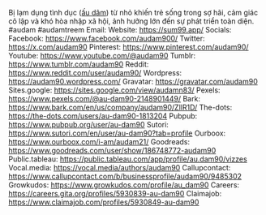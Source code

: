 Bị lạm dụng tình dục (<a href="https://sum99.app//">ấu dâm</a>) từ nhỏ khiến trẻ sống trong sợ hãi, cảm giác cô lập và khó hòa nhập xã hội, ảnh hưởng lớn đến sự phát triển toàn diện.
#audam #audamtreem
Email: 
Website: <a href="https://sum99.app/">https://sum99.app/</a>
Socials:
Facebook: <a href="https://www.facebook.com/audam900/">https://www.facebook.com/audam900/</a>
Twitter: <a href="https://x.com/audam90">https://x.com/audam90</a>
Pinterest: <a href="https://www.pinterest.com/audam90/">https://www.pinterest.com/audam90/</a>
Youtube: <a href="https://www.youtube.com/@audam90">https://www.youtube.com/@audam90</a>
Tumblr: <a href="https://www.tumblr.com/audam90">https://www.tumblr.com/audam90</a>
Reddit: <a href="https://www.reddit.com/user/audam90/">https://www.reddit.com/user/audam90/</a>
Wordpress: <a href="https://audam90.wordpress.com/">https://audam90.wordpress.com/</a>
Gravatar: <a href="https://gravatar.com/audam90">https://gravatar.com/audam90</a>
Sites.google: <a href="https://sites.google.com/view/audamn83/">https://sites.google.com/view/audamn83/</a>
Pexels: <a href="https://www.pexels.com/@au-dam90-2148901449/">https://www.pexels.com/@au-dam90-2148901449/</a>
Bark: <a href="https://www.bark.com/en/us/company/audam90/ZllR1D/">https://www.bark.com/en/us/company/audam90/ZllR1D/</a>
The-dots: <a href="https://the-dots.com/users/au-dam90-1813204">https://the-dots.com/users/au-dam90-1813204</a>
Pubpub: <a href="https://www.pubpub.org/user/au-dam90">https://www.pubpub.org/user/au-dam90</a>
Sutori: <a href="https://www.sutori.com/en/user/au-dam90?tab=profile">https://www.sutori.com/en/user/au-dam90?tab=profile</a>
Ourboox: <a href="https://www.ourboox.com/i-am/audam21/">https://www.ourboox.com/i-am/audam21/</a>
Goodreads: <a href="https://www.goodreads.com/user/show/186748772-audam90">https://www.goodreads.com/user/show/186748772-audam90</a>
Public.tableau: <a href="https://public.tableau.com/app/profile/au.dam90/vizzes">https://public.tableau.com/app/profile/au.dam90/vizzes</a>
Vocal.media: <a href="https://vocal.media/authors/audam90">https://vocal.media/authors/audam90</a>
Callupcontact: <a href="https://www.callupcontact.com/b/businessprofile/audam90/9485302">https://www.callupcontact.com/b/businessprofile/audam90/9485302</a>
Growkudos: <a href="https://www.growkudos.com/profile/au_dam90">https://www.growkudos.com/profile/au_dam90</a>
Careers: <a href="https://careers.gita.org/profiles/5930839-au-dam90">https://careers.gita.org/profiles/5930839-au-dam90</a>
Claimajob: <a href="https://www.claimajob.com/profiles/5930849-au-dam90">https://www.claimajob.com/profiles/5930849-au-dam90</a>